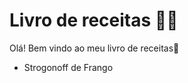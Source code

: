 # Livro de receitas :man_cook:

Olá! Bem vindo ao meu livro de receitas:wave:

- Strogonoff de Frango













